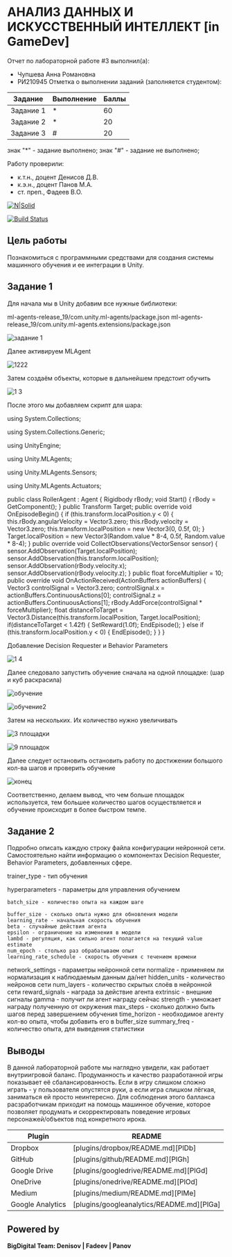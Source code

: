 # АНАЛИЗ ДАННЫХ И ИСКУССТВЕННЫЙ ИНТЕЛЛЕКТ [in GameDev]
Отчет по лабораторной работе #3 выполнил(а):
- Чупшева Анна Романовна
- РИ210945
Отметка о выполнении заданий (заполняется студентом):

| Задание | Выполнение | Баллы |
| ------ | ------ | ------ |
| Задание 1 | * | 60 |
| Задание 2 | * | 20 |
| Задание 3 | # | 20 |

знак "*" - задание выполнено; знак "#" - задание не выполнено;

Работу проверили:
- к.т.н., доцент Денисов Д.В.
- к.э.н., доцент Панов М.А.
- ст. преп., Фадеев В.О.

[![N|Solid](https://cldup.com/dTxpPi9lDf.thumb.png)](https://nodesource.com/products/nsolid)

[![Build Status](https://travis-ci.org/joemccann/dillinger.svg?branch=master)](https://travis-ci.org/joemccann/dillinger)



## Цель работы
Познакомиться с программными средствами для создания системы машинного обучения и ее интеграции в Unity.

## Задание 1

Для начала мы в Unity добавим все нужные библиотеки:

ml-agents-release_19/com.unity.ml-agents/package.json
ml-agents-release_19/com.unity.ml-agents.extensions/package.json

![задание 1](https://user-images.githubusercontent.com/103886479/198079908-4f1f4bff-d173-4ea2-829f-586ed8b3892a.jpg)

Далее активируем MLAgent

![1222](https://user-images.githubusercontent.com/103886479/198081770-8ecd0b79-b116-4b93-943b-3f05aaa3c99d.jpg)

Затем создаём объекты, которые в дальнейшем предстоит обучить 

![1 3](https://user-images.githubusercontent.com/103886479/198081910-d5820a36-7f4e-4b86-8ed5-28cdce1abfa7.jpg)

После этого мы добавляем скрипт для шара:

using System.Collections;

using System.Collections.Generic;

using UnityEngine;

using Unity.MLAgents;

using Unity.MLAgents.Sensors;

using Unity.MLAgents.Actuators;

public class RollerAgent : Agent
{
    Rigidbody rBody;
    void Start()
    {
        rBody = GetComponent<Rigidbody>();
    }
    public Transform Target;
    public override void OnEpisodeBegin()
    {
        if (this.transform.localPosition.y < 0)
        {
            this.rBody.angularVelocity = Vector3.zero;
            this.rBody.velocity = Vector3.zero;
            this.transform.localPosition = new Vector3(0, 0.5f, 0);
        }
        Target.localPosition = new Vector3(Random.value * 8-4, 0.5f, Random.value * 8-4);
    }
    public override void CollectObservations(VectorSensor sensor)
    {
        sensor.AddObservation(Target.localPosition);
        sensor.AddObservation(this.transform.localPosition);
        sensor.AddObservation(rBody.velocity.x);
        sensor.AddObservation(rBody.velocity.z);
    }
    public float forceMultiplier = 10;
    public override void OnActionReceived(ActionBuffers actionBuffers)
    {
        Vector3 controlSignal = Vector3.zero;
        controlSignal.x = actionBuffers.ContinuousActions[0];
        controlSignal.z = actionBuffers.ContinuousActions[1];
        rBody.AddForce(controlSignal * forceMultiplier);
        float distanceToTarget = Vector3.Distance(this.transform.localPosition, Target.localPosition);
        if(distanceToTarget < 1.42f)
        {
            SetReward(1.0f);
            EndEpisode();
        }
        else if (this.transform.localPosition.y < 0)
        {
            EndEpisode();
        }
    }
}


Добавление Decision Requester и Behavior Parameters

![1 4](https://user-images.githubusercontent.com/103886479/198086697-29529708-09ed-40ed-94d7-7c4a5fc311e8.jpg)

Далее следовало запустить обучение сначала на одной площадке:
(шар и куб раскрасила)

![обучение](https://user-images.githubusercontent.com/103886479/198087321-cbd20224-8b0a-40b0-ac5b-44ecedadcddd.jpg)

![обучение2](https://user-images.githubusercontent.com/103886479/198087634-94f17e11-456a-4edb-af6e-4e7a4a4a7459.jpg)

Затем на нескольких. Их количество нужно увеличивать

![3 площадки](https://user-images.githubusercontent.com/103886479/198087853-e6f11eee-5b85-499e-a9ef-6207ea3e81e9.jpg)

![9 площадок](https://user-images.githubusercontent.com/103886479/198088294-e231779b-c54b-4b7f-866a-d1e2e220ced9.jpg)

Далее следует остановить остановить работу по достижении большого кол-ва шагов и проверить обучение

![конец](https://user-images.githubusercontent.com/103886479/198088614-127ad56a-d2be-4576-a4e2-6ffc010b0bf5.jpg)

Соответственно, делаем вывод, что чем больше площадок используется, тем большее количество шагов осуществляется и обучение происходит в более быстром темпе.


## Задание 2
Подробно описать каждую строку файла конфигурации нейронной сети. Самостоятельно найти информацию о компонентах Decision Requester, Behavior Parameters, добавленных сфере.

trainer_type - тип обучения
                                                    
hyperparameters - параметры для управления обучением
                                                    
    batch_size - количество опыта на каждом шаге
                                                    
    buffer_size - сколько опыта нужно для обновления модели
    learning_rate - начальная скорость обучения
    beta - случайные действия агента
    epsilon - ограничение на изменения в модели
    lambd - регуляция, как сильно агент полагается на текущий value estimate
    num_epoch - столько раз обрабатываем опыт
    learning_rate_schedule - скорость обучения с течением времени
network_settings - параметры нейронной сети
    normalize - применяем ли нормализация к наблюдаемым данным да/нет
    hidden_units - количество нейронов сети
    num_layers - количество скрытых слоёв в нейронной сети
reward_signals - награда за действие агента
    extrinsic - внешние сигналы
        gamma - получит ли агент награду сейчас
        strength - умножает награду полученную от окружения
max_steps - сколько должно быть шагов перед завершением обучения
time_horizon - необходимое агенту кол-во опыта, чтобы добавить его в buffer_size
summary_freq - количество опыта, для выведения статистики





## Выводы
В данной лабораторной работе мы наглядно увидели, как работает внутриигровой баланс. Продуманность и качество разработанной игры показывает её сбалансированность. Если в игру слишком сложно играть - у пользователя опустятся руки, а если игра слишком лёгкая, заниматься ей просто неинтересно. Для соблюдения этого балланса расзработчикам приходит на помощь машинное обучение, которое позволяет продумать и скорректировать поведение игровых персонажей/объектов под конкретного ирока. 


| Plugin | README |
| ------ | ------ |
| Dropbox | [plugins/dropbox/README.md][PlDb] |
| GitHub | [plugins/github/README.md][PlGh] |
| Google Drive | [plugins/googledrive/README.md][PlGd] |
| OneDrive | [plugins/onedrive/README.md][PlOd] |
| Medium | [plugins/medium/README.md][PlMe] |
| Google Analytics | [plugins/googleanalytics/README.md][PlGa] |

## Powered by

**BigDigital Team: Denisov | Fadeev | Panov**
